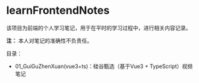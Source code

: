 # learnFrontendNotes

该项目为前端的个人学习笔记，用于在平时的学习过程中，进行相关内容记录。

**注：** 本人对笔记的准确性不负责任。

目录：

- 01_GuiGuZhenXuan(vue3+ts)：硅谷甄选（基于Vue3 + TypeScript）视频笔记
